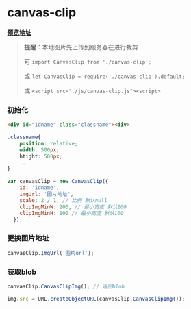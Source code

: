 # canvas-clip

[**预览地址**](https://jiewj.github.io/canvas-clip/)

> **提醒**：本地图片先上传到服务器在进行裁剪
>
> 可 `import CanvasClip from './canvas-clip';`
>
> 或 `let CanvasClip = require('./canvas-clip').default;`
>
> 或 `<script src="./js/canvas-clip.js"><script>`

### 初始化
``` html
<div id="idname" class="classname"><div>
```

``` css
.classname{
    position: relative;
    width: 500px;
    htight: 500px;
    ...
}
```

``` javascript
var canvasClip = new CanvasClip({
    id: 'idname',
    imgUrl: '图片地址',
    scale: 2 / 1, // 比例 默认null
    clipImgMinW: 200, // 最小宽度 默认100
    clipImgMinH: 100 // 最小高度 默认100
  });
```

### 更换图片地址
``` javascript
canvasClip.ImgUrl('图片url');
```

### 获取blob
``` javascript
canvasClip.CanvasClipImg(); // 返回blob

img.src = URL.createObjectURL(canvasClip.CanvasClipImg());
```